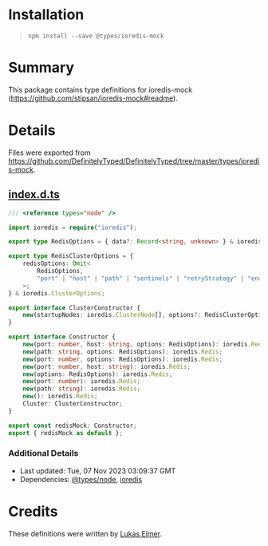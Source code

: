 # Installation
> `npm install --save @types/ioredis-mock`

# Summary
This package contains type definitions for ioredis-mock (https://github.com/stipsan/ioredis-mock#readme).

# Details
Files were exported from https://github.com/DefinitelyTyped/DefinitelyTyped/tree/master/types/ioredis-mock.
## [index.d.ts](https://github.com/DefinitelyTyped/DefinitelyTyped/tree/master/types/ioredis-mock/index.d.ts)
````ts
/// <reference types="node" />

import ioredis = require("ioredis");

export type RedisOptions = { data?: Record<string, unknown> } & ioredis.RedisOptions;

export type RedisClusterOptions = {
    redisOptions: Omit<
        RedisOptions,
        "port" | "host" | "path" | "sentinels" | "retryStrategy" | "enableOfflineQueue" | "readOnly"
    >;
} & ioredis.ClusterOptions;

export interface ClusterConstructor {
    new(startupNodes: ioredis.ClusterNode[], options?: RedisClusterOptions): ioredis.Cluster;
}

export interface Constructor {
    new(port: number, host: string, options: RedisOptions): ioredis.Redis;
    new(path: string, options: RedisOptions): ioredis.Redis;
    new(port: number, options: RedisOptions): ioredis.Redis;
    new(port: number, host: string): ioredis.Redis;
    new(options: RedisOptions): ioredis.Redis;
    new(port: number): ioredis.Redis;
    new(path: string): ioredis.Redis;
    new(): ioredis.Redis;
    Cluster: ClusterConstructor;
}

export const redisMock: Constructor;
export { redisMock as default };

````

### Additional Details
 * Last updated: Tue, 07 Nov 2023 03:09:37 GMT
 * Dependencies: [@types/node](https://npmjs.com/package/@types/node), [ioredis](https://npmjs.com/package/ioredis)

# Credits
These definitions were written by [Lukas Elmer](https://github.com/lukaselmer).

